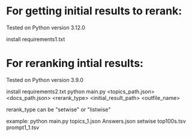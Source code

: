# For getting initial results to rerank:
Tested on Python version 3.12.0

install requirements1.txt

# For reranking intial results:
Tested on Python version 3.9.0

install requirements2.txt
python main.py <topics_path.json> <docs_path.json> <rerank_type> <initial_result_path> <outfile_name>

rerank_type can be "setwise" or "listwise"

example: python main.py topics_1.json Answers.json setwise top100s.tsv prompt1_1.tsv
